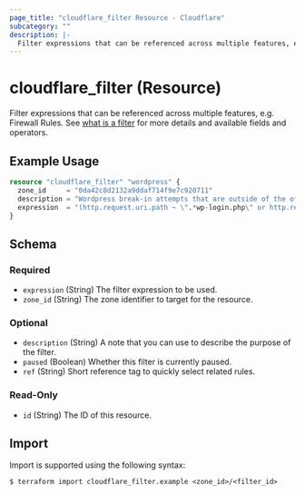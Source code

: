 ```yaml
---
page_title: "cloudflare_filter Resource - Cloudflare"
subcategory: ""
description: |-
  Filter expressions that can be referenced across multiple features, e.g. Firewall Rules. See what is a filter https://developers.cloudflare.com/firewall/api/cf-filters/what-is-a-filter/ for more details and available fields and operators.
---
```


# cloudflare_filter (Resource)

Filter expressions that can be referenced across multiple features, e.g. Firewall Rules. See [what is a filter](https://developers.cloudflare.com/firewall/api/cf-filters/what-is-a-filter/) for more details and available fields and operators.

## Example Usage

```terraform
resource "cloudflare_filter" "wordpress" {
  zone_id     = "0da42c8d2132a9ddaf714f9e7c920711"
  description = "Wordpress break-in attempts that are outside of the office"
  expression  = "(http.request.uri.path ~ \".*wp-login.php\" or http.request.uri.path ~ \".*xmlrpc.php\") and ip.src ne 192.0.2.1"
}
```
<!-- schema generated by tfplugindocs -->
## Schema

### Required

- `expression` (String) The filter expression to be used.
- `zone_id` (String) The zone identifier to target for the resource.

### Optional

- `description` (String) A note that you can use to describe the purpose of the filter.
- `paused` (Boolean) Whether this filter is currently paused.
- `ref` (String) Short reference tag to quickly select related rules.

### Read-Only

- `id` (String) The ID of this resource.

## Import

Import is supported using the following syntax:
```shell
$ terraform import cloudflare_filter.example <zone_id>/<filter_id>
```
